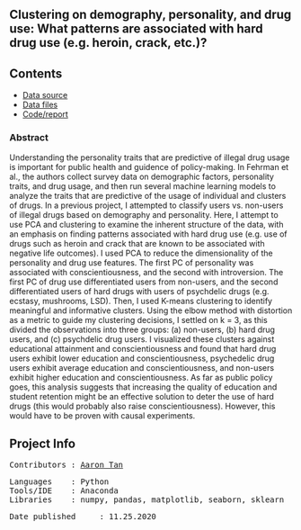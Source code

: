 ## Clustering on demography, personality, and drug use: What patterns are associated with hard drug use (e.g. heroin, crack, etc.)?

## Contents
* [Data source](https://archive.ics.uci.edu/ml/datasets/Drug+consumption+%28quantified%29)
* [Data files](Data)
* [Code/report](Drugs.ipynb)

### Abstract
Understanding the personality traits that are predictive of illegal drug usage is important for public health and guidence of policy-making. In Fehrman et al., the authors collect survey data on demographic factors, personality traits, and drug usage, and then run several machine learning models to analyze the traits that are predictive of the usage of individual and clusters of drugs. In a previous project, I attempted to classify users vs. non-users of illegal drugs based on demography and personality. Here, I attempt to use PCA and clustering to examine the inherent structure of the data, with an emphasis on finding patterns associated with hard drug use (e.g. use of drugs such as heroin and crack that are known to be associated with negative life outcomes). I used PCA to reduce the dimensionality of the personality and drug use features. The first PC of personality was associated with conscientiousness, and the second with introversion. The first PC of drug use differentiated users from non-users, and the second differentiated users of hard drugs with users of psychdelic drugs (e.g. ecstasy, mushrooms, LSD). Then, I used K-means clustering to identify meaningful and informative clusters. Using the elbow method with distortion as a metric to guide my clustering decisions, I settled on k = 3, as this divided the observations into three groups: (a) non-users, (b) hard drug users, and (c) psychdelic drug users. I visualized these clusters against educational attainment and conscientiousness and found that hard drug users exhibit lower education and conscientiousness, psychedelic drug users exhibit average education and conscientiousness, and non-users exhibit higher education and conscientiousness. As far as public policy goes, this analysis suggests that increasing the quality of education and student retention might be an effective solution to deter the use of hard drugs (this would probably also raise conscientiousness). However, this would have to be proven with causal experiments.

## Project Info
<pre>
Contributors : <a href=https://github.com/aarondzt>Aaron Tan</a>
</pre>

<pre>
Languages    : Python
Tools/IDE    : Anaconda
Libraries    : numpy, pandas, matplotlib, seaborn, sklearn
</pre>

<pre>
Date published     : 11.25.2020
</pre>
